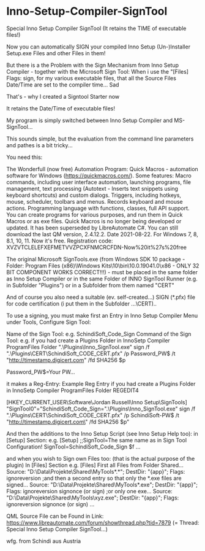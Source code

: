# Inno-Setup-Compiler-SignTool
Special Inno Setup Compiler SignTool (It retains the TIME of executable files!)

Now you can automatically SIGN your compiled Inno Setup (Un-)Installer Setup.exe Files and other Files in them!

But there is a the Problem with the Sign Mechanism from Inno Setup Compiler - together with the Microsoft Sign Tool:
When i use the "[Files] Flags: sign, for my various executable files, that all the Source Files Date/Time are set to the compiler time...  Sad

That's - why I created a Signtool Starter now

It retains the Date/Time of executable files!

My program is simply switched between Inno Setup Compiler and MS-SignTool...

This sounds simple, but the evaluation from the command line parameters and pathes is a bit tricky...

You need this:

The Wonderfull (now free) Automation Program: Quick Macros - automation software for Windows (https://quickmacros.com/). Some features: Macro commands, including user interface automation, launching programs, file management, text processing (Autotext - Inserts text snippets using keyboard shortcuts) and custom dialogs. Triggers, including hotkeys, mouse, scheduler, toolbars and menus. Records keyboard and mouse actions. Programming language with functions, classes, full API support. You can create programs for various purposes, and run them in Quick Macros or as exe files. Quick Macros is no longer being developed or updated. It has been superseded by LibreAutomate C#. You can still download the last QM version, 2.4.12.2. Date 2021-08-22. For Windows 7, 8, 8.1, 10, 11. Now it's free. Registration code: XVZVTCLELEFXEFMETVVZPCXFNMCRCFDN-Now%20it%27s%20free

The original Microsoft SignTools.exe (from Windows SDK 10 package - Folder: Program Files (x86)\Windows Kits\10\bin\10.0.19041.0\x86 - ONLY 32 BIT COMPONENT WORKS CORRECT!!!) - must be placed in the same folder as Inno Setup Compiler or in the same Folder of INNO SignTool Runner (e.g. in Subfolder "Plugins") or in a Subfolder from them named "CERT"

And of course you also need a suitable (ev. self-created...) SIGN (*.pfx) file for code certification (i put them in the Subfolder ...\CERT)..

To use a signing, you must make first an Entry in Inno Setup Compiler Menu under Tools, Configure Sign Tool:

Name of the Sign Tool:
e.g.
SchindiSoft_Code_Sign
Command of the Sign Tool:
e.g.  if you had create a Plugins Folder in InnoSetp Compiler ProgramFiles Folder
".\Plugins\Inno_SignTool.exe" sign /f ".\Plugins\CERT\SchindiSoft_CODE_CERT.pfx" /p Password_PW$ /t "http://timestamp.digicert.com" /fd SHA256 $p

Password_PW$=Your PW...

it makes a Reg-Entry:
Example Reg Entry if you had create a Plugins Folder in InnoSetp Compiler ProgramFiles Folder
REGEDIT4

[HKEY_CURRENT_USER\Software\Jordan Russell\Inno Setup\SignTools]
"SignTool0"="SchindiSoft_Code_Sign=\".\\Plugins\\Inno_SignTool.exe" sign /f \".\\Plugins\\CERT\\SchindiSoft_CODE_CERT.pfx\" /p SchindiSoft-PW$ /t \"http://timestamp.digicert.com\" /fd SHA256 $p"

And then the additions to the Inno Setup Script (see Inno Setup Help too):
in [Setup] Section:
e.g.
[Setup]
;;SignTool=The same name as in Sign Tool Configuration!
SignTool=SchindiSoft_Code_Sign $f
...

and when you wish to Sign own Files too:  (that is the actual purpose of the plugin)
In [Files] Section
e.g.
[Files]
First all Files from Folder Shared...
Source: "D:\Data\Projekte\Shared\MyTools\*.*"; DestDir: "{app}"; Flags: ignoreversion
;and then a second entry so that only the *.exe files are signed...
Source: "D:\Data\Projekte\Shared\MyTools\*.exe"; DestDir: "{app}"; Flags: ignoreversion signonce (or sign)
;or only one exe...
Source: "D:\Data\Projekte\Shared\MyTools\xyz.exe"; DestDir: "{app}"; Flags: ignoreversion signonce (or sign)
...

QML Source File can be Found in Link: https://www.libreautomate.com/forum/showthread.php?tid=7879 (= Thread: Special Inno Setup Compiler SignTool...)

wfg. from Schindi aus Austria

